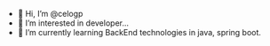 - 👋 Hi, I’m @celogp
- 👀 I’m interested in developer...
- 🌱 I’m currently learning BackEnd technologies in java, spring boot.
